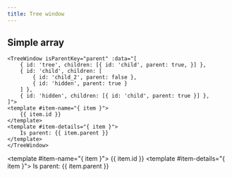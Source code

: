 ```yaml
---
title: Tree window
---
```


<script setup lang="ts">
import { TreeWindow } from '../../../../lib/'
</script>

## Simple array

```mdx
<TreeWindow isParentKey="parent" :data="[
    { id: 'tree', children: [{ id: 'child', parent: true, }] },
    { id: 'child', children: [
        { id: 'child_2', parent: false },
        { id: 'hidden', parent: true }
    ] },
    { id: 'hidden', children: [{ id: 'child', parent: true }] },
]">
<template #item-name="{ item }">
    {{ item.id }}
</template>
<template #item-details="{ item }">
    Is parent: {{ item.parent }}
</template>
</TreeWindow>
```

<TreeWindow isParentKey="parent" :data="[
    { id: 'tree', children: [{ id: 'child', parent: true, }] },
    { id: 'child', children: [{ id: 'child_2', parent: false }, { id: 'hidden', parent: true }] },
    { id: 'hidden', children: [{ id: 'child', parent: true }] },
]">
<template #item-name="{ item }">
    {{ item.id }}
</template>
<template #item-details="{ item }">
    Is parent: {{ item.parent }}
</template>
</TreeWindow>
